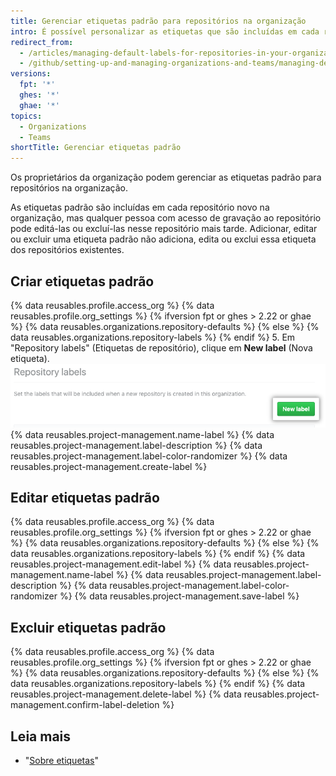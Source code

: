 ```yaml
---
title: Gerenciar etiquetas padrão para repositórios na organização
intro: É possível personalizar as etiquetas que são incluídas em cada repositório novo na organização.
redirect_from:
  - /articles/managing-default-labels-for-repositories-in-your-organization
  - /github/setting-up-and-managing-organizations-and-teams/managing-default-labels-for-repositories-in-your-organization
versions:
  fpt: '*'
  ghes: '*'
  ghae: '*'
topics:
  - Organizations
  - Teams
shortTitle: Gerenciar etiquetas padrão
---
```


Os proprietários da organização podem gerenciar as etiquetas padrão para repositórios na organização.

As etiquetas padrão são incluídas em cada repositório novo na organização, mas qualquer pessoa com acesso de gravação ao repositório pode editá-las ou excluí-las nesse repositório mais tarde. Adicionar, editar ou excluir uma etiqueta padrão não adiciona, edita ou exclui essa etiqueta dos repositórios existentes.

## Criar etiquetas padrão

{% data reusables.profile.access_org %}
{% data reusables.profile.org_settings %}
{% ifversion fpt or ghes > 2.22 or ghae %}
{% data reusables.organizations.repository-defaults %}
{% else %}
{% data reusables.organizations.repository-labels %}
{% endif %}
5. Em "Repository labels" (Etiquetas de repositório), clique em **New label** (Nova etiqueta). ![Botão New label (Nova etiqueta)](/assets/images/help/organizations/new-label-button.png)
{% data reusables.project-management.name-label %}
{% data reusables.project-management.label-description %}
{% data reusables.project-management.label-color-randomizer %}
{% data reusables.project-management.create-label %}

## Editar etiquetas padrão

{% data reusables.profile.access_org %}
{% data reusables.profile.org_settings %}
{% ifversion fpt or ghes > 2.22 or ghae %}
{% data reusables.organizations.repository-defaults %}
{% else %}
{% data reusables.organizations.repository-labels %}
{% endif %}
{% data reusables.project-management.edit-label %}
{% data reusables.project-management.name-label %}
{% data reusables.project-management.label-description %}
{% data reusables.project-management.label-color-randomizer %}
{% data reusables.project-management.save-label %}

## Excluir etiquetas padrão

{% data reusables.profile.access_org %}
{% data reusables.profile.org_settings %}
{% ifversion fpt or ghes > 2.22 or ghae %}
{% data reusables.organizations.repository-defaults %}
{% else %}
{% data reusables.organizations.repository-labels %}
{% endif %}
{% data reusables.project-management.delete-label %}
{% data reusables.project-management.confirm-label-deletion %}

## Leia mais

- "[Sobre etiquetas](/articles/about-labels)"
